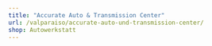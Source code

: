 ```yaml
---
title: "Accurate Auto & Transmission Center"
url: /valparaiso/accurate-auto-und-transmission-center/
shop: Autowerkstatt
---
```


